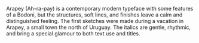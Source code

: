 Arapey (Ah-ra-pay) is a contemporary modern typeface with some features of a Bodoni, but the structures, soft lines, and finishes leave a calm and distinguished feeling. The first sketches were made during a vacation in Arapey, a small town the north of Uruguay. The italics are gentle, rhythmic, and bring a special glamour to both text use and titles.
